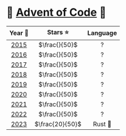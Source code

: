 # 🎄 [Advent of Code](https://adventofcode.com/) 🎄

|         Year 📅         |    Stars ⭐     | Language |
| :---------------------: | :-------------: | :------: |
| [2015](/2015/README.md) |  $\frac{}{50}$  |    ?     |
| [2016](/2016/README.md) |  $\frac{}{50}$  |    ?     |
| [2017](/2017/README.md) |  $\frac{}{50}$  |    ?     |
| [2018](/2018/README.md) |  $\frac{}{50}$  |    ?     |
| [2019](/2019/README.md) |  $\frac{}{50}$  |    ?     |
| [2020](/2020/README.md) |  $\frac{}{50}$  |    ?     |
| [2021](/2021/README.md) |  $\frac{}{50}$  |    ?     |
| [2022](/2022/README.md) |  $\frac{}{50}$  |    ?     |
| [2023](/2023/README.md) | $\frac{20}{50}$ | Rust 🦀  |
